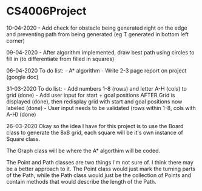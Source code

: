 # CS4006Project
10-04-2020
    - Add check for obstacle being generated right on the edge and preventing path from being generated (eg T generated in bottom left corner)

09-04-2020
    - After algorithm implemented, draw best path using circles to fill in (to differentiate from filled in squares)

06-04-2020
To do list:
    - A* algorithm
    - Write 2-3 page report on project (google doc)


31-03-2020
To do list:
    - Add numbers 1-8 (rows) and letter A-H (cols) to grid (done)
    - Add user input for start + goal positions AFTER Grid is displayed (done), then redisplay grid with start and goal positions now labeled (done)
    - User input needs to be validated (rows within 1-8, cols with A-H) (done)

26-03-2020
Okay so the idea I have for this project is to use the Board class to generate the 8x8 grid, each square will be it's own instance of Square 
class.

The Graph class will be where the A* algorthim will be coded.

The Point and Path classes are two things I'm not sure of. I think there may be a better approach to it. 
The Point class would just mark the turning parts of the Path, 
while the Path class would just be the collection of Points and contain methods that would describe the length of the Path.
